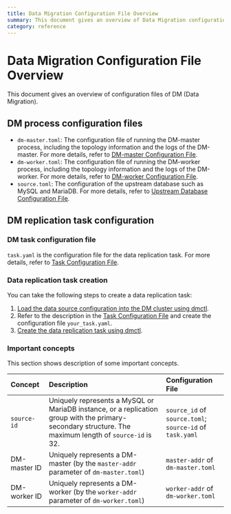```yaml
---
title: Data Migration Configuration File Overview
summary: This document gives an overview of Data Migration configuration files.
category: reference
---
```


# Data Migration Configuration File Overview

This document gives an overview of configuration files of DM (Data Migration).

## DM process configuration files

- `dm-master.toml`: The configuration file of running the DM-master process, including the topology information and the logs of the DM-master. For more details, refer to [DM-master Configuration File](dm-master-configuration-file.md).
- `dm-worker.toml`: The configuration file of running the DM-worker process, including the topology information and the logs of the DM-worker. For more details, refer to [DM-worker Configuration File](dm-worker-configuration-file.md).
- `source.toml`: The configuration of the upstream database such as MySQL and MariaDB. For more details, refer to [Upstream Database Configuration File](source-configuration-file.md).

## DM replication task configuration

### DM task configuration file

`task.yaml` is the configuration file for the data replication task. For more details, refer to [Task Configuration File](task-configuration-file.md).

### Data replication task creation

You can take the following steps to create a data replication task:

1. [Load the data source configuration into the DM cluster using dmctl](manage-replication-tasks.md#load-the-data-source-configuration).
2. Refer to the description in the [Task Configuration File](task-configuration-file.md) and create the configuration file `your_task.yaml`.
3. [Create the data replication task using dmctl](manage-replication-tasks.md#create-the-data-replication-task).

### Important concepts

This section shows description of some important concepts.

| Concept  | Description  | Configuration File  |
| :------ | :--------- | :------------- |
| `source-id`  | Uniquely represents a MySQL or MariaDB instance, or a replication group with the primary-secondary structure. The maximum length of `source-id` is 32. | `source_id` of `source.toml`;<br/> `source-id` of `task.yaml` |
| DM-master ID | Uniquely represents a DM-master (by the `master-addr` parameter of `dm-master.toml`) | `master-addr` of `dm-master.toml` |
| DM-worker ID | Uniquely represents a DM-worker (by the `worker-addr` parameter of `dm-worker.toml`) | `worker-addr` of `dm-worker.toml` |
